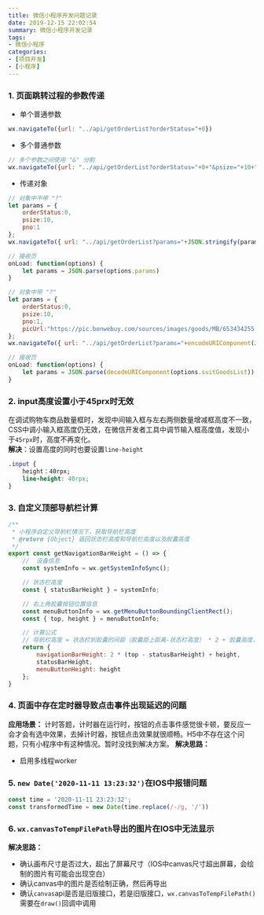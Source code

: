 ```yaml
---
title: 微信小程序开发问题记录
date: 2019-12-15 22:02:54
summary: 微信小程序开发记录
tags:
- 微信小程序
categories:
- [项目开发]
- [小程序]
---
```


### 1. 页面跳转过程的参数传递
- 单个普通参数
```js
wx.navigateTo({url: "../api/getOrderList?orderStatus="+0})
```

- 多个普通参数
```js
// 多个参数之间使用 "&" 分割
wx.navigateTo({url: "../api/getOrderList?orderStatus="+0+"&psize="+10+"&pno="1})
```

- 传递对象
```js
// 对象中不带 "?"
let params = { 
    orderStatus:0, 
    psize:10,
    pno:1
};
wx.navigateTo({ url: "../api/getOrderList?params="+JSON.stringify(params) })

// 接收页
onLoad: function(options) {
    let params = JSON.parse(options.params)
}

// 对象中带 "?"
let params = {
    orderStatus:0,
    psize:10,
    pno:1,
    picUrl:"https://pic.bonwebuy.com/sources/images/goods/MB/653434255.png?x-oss-process=image/resize,m_fill,w_500,h_500/quality,q_90
};
wx.navigateTo({ url: "../api/getOrderList?params="+encodeURIComponent(JSON.stringify(params)) })

// 接收页
onLoad: function(options) {
    let params = JSON.parse(decodeURIComponent(options.suitGoodsList))
}
```

### 2. input高度设置小于45prx时无效
在调试购物车商品数量框时，发现中间输入框与左右两侧数量增减框高度不一致，CSS中调小输入框高度仍无效，在微信开发者工具中调节输入框高度值，发现小于`45rpx`时，高度不再变化。  
**解决**：设置高度的同时也要设置`line-height`
```css
.input {
    height：40rpx;
    line-height: 40rpx;
}
```

### 3. 自定义顶部导航栏计算
```js
/**
 * 小程序自定义导航栏情况下，获取导航栏高度
 * @return {Object} 返回状态栏高度和导航栏高度以及胶囊高度
 */
export const getNavigationBarHeight = () => {
	//  设备信息
	const systemInfo = wx.getSystemInfoSync();

	// 状态栏高度
	const { statusBarHeight } = systemInfo;

	// 右上角胶囊按钮位置信息
	const menuButtonInfo = wx.getMenuButtonBoundingClientRect();
	const { top, height } = menuButtonInfo;

	// 计算公式
	// 导航栏高度 = 状态栏到胶囊的间距（胶囊距上距离-状态栏高度） * 2 + 胶囊高度，这里是最小高度
	return {
		navigationBarHeight: 2 * (top - statusBarHeight) + height,
		statusBarHeight,
		menuButtonHeight: height
	};
}
```

### 4. 页面中存在定时器导致点击事件出现延迟的问题
**应用场景：** 计时答题，计时器在运行时，按钮的点击事件感觉很卡顿，要反应一会才会有选中效果，去掉计时器，按钮点击效果就很顺畅。H5中不存在这个问题，只有小程序中有这种情况。暂时没找到解决方案。
**解决思路：**
- 启用多线程worker

### 5. `new Date('2020-11-11 13:23:32')`在IOS中报错问题
```js
const time = '2020-11-11 23:23:32';
const transformedTime = new Date(time.replace(/-/g, '/'))
```

### 6. `wx.canvasToTempFilePath`导出的图片在IOS中无法显示
**解决思路：**
- 确认画布尺寸是否过大，超出了屏幕尺寸（IOS中canvas尺寸超出屏幕，会绘制的图片有可能会出现空白）
- 确认canvas中的图片是否绘制正确，然后再导出
- 确认`canvas`api是否是旧版接口，若是旧版接口，`wx.canvasToTempFilePath()`需要在`draw()`回调中调用